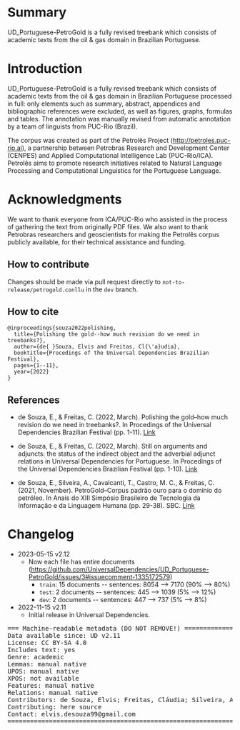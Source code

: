 # Summary

UD_Portuguese-PetroGold is a fully revised treebank which consists of academic texts from the oil & gas domain in Brazilian Portuguese.

# Introduction

UD_Portuguese-PetroGold is a fully revised treebank which consists of academic texts from the oil & gas domain in Brazilian Portuguese processed in full: only elements such as summary, abstract, appendices and bibliographic references were excluded, as well as figures, graphs, formulas and tables. The annotation was manually revised from automatic annotation by a team of linguists from PUC-Rio (Brazil).

The corpus was created as part of the Petrolês Project (http://petroles.puc-rio.ai), a partnership between Petrobras Research and Development Center (CENPES) and Applied Computational Intelligence Lab (PUC-Rio/ICA). Petrolês aims to promote research initiatives related to Natural Language Processing and Computational Linguistics for the Portuguese Language.

# Acknowledgments

We want to thank everyone from ICA/PUC-Rio who assisted in the process of gathering the text from originally PDF files. We also want to thank Petrobras researchers and geoscientists for making the Petrolês corpus publicly available, for their technical assistance and funding.

## How to contribute

Changes should be made via pull request directly to `not-to-release/petrogold.conllu` in the `dev` branch.

## How to cite

```
@inproceedings{souza2022polishing,
  title={Polishing the gold--how much revision do we need in treebanks?},
  author={de{ }Souza, Elvis and Freitas, Cl{\'a}udia},
  booktitle={Procedings of the Universal Dependencies Brazilian Festival},
  pages={1--11},
  year={2022}
}
```

## References

* de Souza, E., & Freitas, C. (2022, March). Polishing the gold–how much revision do we need in treebanks?. In Procedings of the Universal Dependencies Brazilian Festival (pp. 1-11). [Link](https://aclanthology.org/2022.udfestbr-1.2.pdf)

* de Souza, E., & Freitas, C. (2022, March). Still on arguments and adjuncts: the status of the indirect object and the adverbial adjunct relations in Universal Dependencies for Portuguese. In Procedings of the Universal Dependencies Brazilian Festival (pp. 1-10). [Link](https://aclanthology.org/2022.udfestbr-1.5.pdf)

* de Souza, E., Silveira, A., Cavalcanti, T., Castro, M. C., & Freitas, C. (2021, November). PetroGold–Corpus padrão ouro para o domínio do petróleo. In Anais do XIII Simpósio Brasileiro de Tecnologia da Informação e da Linguagem Humana (pp. 29-38). SBC. [Link](https://sol.sbc.org.br/index.php/stil/article/view/17781)

# Changelog

* 2023-05-15 v2.12
  * Now each file has entire documents (https://github.com/UniversalDependencies/UD_Portuguese-PetroGold/issues/3#issuecomment-1335172579)
    * `train`: 15 documents -- sentences: 8054 --> 7170 (90% --> 80%)
    * `test`: 2 documents -- sentences: 445 --> 1039 (5% --> 12%)
    * `dev`: 2 documents -- sentences: 447 --> 737 (5% --> 8%)
* 2022-11-15 v2.11
  * Initial release in Universal Dependencies.


<pre>
=== Machine-readable metadata (DO NOT REMOVE!) ================================
Data available since: UD v2.11
License: CC BY-SA 4.0
Includes text: yes
Genre: academic
Lemmas: manual native
UPOS: manual native
XPOS: not available
Features: manual native
Relations: manual native
Contributors: de Souza, Elvis; Freitas, Cláudia; Silveira, Aline; Cavalcanti, Tatiana; Castro, Maria Clara; Evelyn, Wograine
Contributing: here source
Contact: elvis.desouza99@gmail.com
===============================================================================
</pre>
